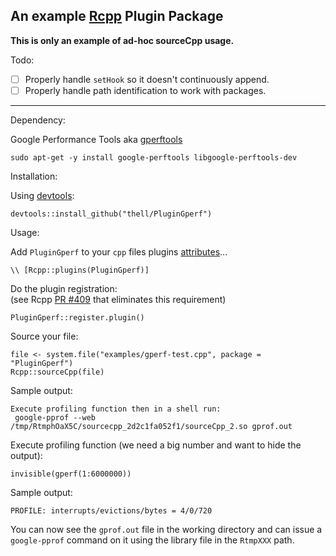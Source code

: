 An example [Rcpp][1] Plugin Package
-------------------

__This is only an example of ad-hoc sourceCpp usage.__

Todo:

- [ ] Properly handle `setHook` so it doesn't continuously append.
- [ ] Properly handle path identification to work with packages.

----

Dependency:

Google Performance Tools aka [gperftools][2]

    sudo apt-get -y install google-perftools libgoogle-perftools-dev

Installation:

Using [devtools][3]:

    devtools::install_github("thell/PluginGperf")

Usage:

Add `PluginGperf` to your `cpp` files plugins [attributes][5]...

    \\ [Rcpp::plugins(PluginGperf)]

Do the plugin registration:  
(see Rcpp [PR #409][4] that eliminates this requirement)

    PluginGperf::register.plugin()

Source your file:

    file <- system.file("examples/gperf-test.cpp", package = "PluginGperf")
    Rcpp::sourceCpp(file)
    
Sample output:

    Execute profiling function then in a shell run:
     google-pprof --web /tmp/RtmphOaX5C/sourcecpp_2d2c1fa052f1/sourceCpp_2.so gprof.out

Execute profiling function (we need a big number and want to hide the output):

    invisible(gperf(1:6000000))
    
Sample output:

    PROFILE: interrupts/evictions/bytes = 4/0/720

You can now see the `gprof.out` file in the working directory and can issue a
`google-pprof` command on it using the library file in the `RtmpXXX` path.

[1]:https://github.com/RcppCore/Rcpp
[2]:https://github.com/gperftools/gperftools
[3]:https://github.com/hadley/devtools
[4]:https://github.com/RcppCore/Rcpp/pull/409
[5]:dirk.eddelbuettel.com/code/rcpp/Rcpp-attributes.pdf
